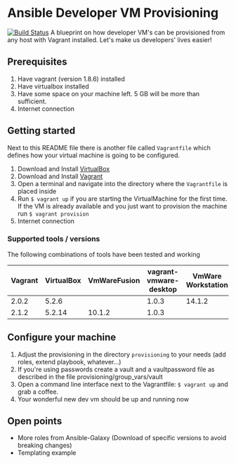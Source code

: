 # Ansible Developer VM Provisioning

[![Build Status](https://travis-ci.org/keniseli/ansible-developer-vm.svg?branch=master)](https://travis-ci.org/keniseli/ansible-developer-vm)
A blueprint on how developer VM's can be provisioned from any host with Vagrant installed. Let's make us developers' lives easier!

## Prerequisites

1. Have vagrant (version 1.8.6) installed
2. Have virtualbox installed
3. Have some space on your machine left. 5 GB will be more than sufficient.
4. Internet connection

## Getting started

Next to this README file there is another file called `Vagrantfile` which defines how your virtual
machine is going to be configured.

1. Download and Install [VirtualBox](https://www.virtualbox.org/wiki/Downloads)
2. Download and Install [Vagrant](https://www.vagrantup.com/downloads.html)
3. Open a terminal and navigate into the directory where the `Vagrantfile` is placed inside
4. Run `$ vagrant up` if you are starting the VirtualMachine for the first time. If the VM is already available and you just want to provision the machine run `$ vagrant provision`
5. Internet connection

### Supported tools / versions

The following combinations of tools have been tested and working

|Vagrant    |VirtualBox |VmWareFusion   |vagrant-vmware-desktop |VmWare Workstation |
|---        |---        |---            |---                    |---                |
|2.0.2      |5.2.6      |               |1.0.3                  |14.1.2             |
|2.1.2      |5.2.14     |10.1.2         |1.0.3                  |                   |

## Configure your machine

1. Adjust the provisioning in the directory `provisioning` to your needs (add roles, extend playbook, whatever...)
2. If you're using passwords create a vault and a vaultpassword file as described in the file provisioning/group_vars/vault
3. Open a command line interface next to the Vagrantfile: `$ vagrant up` and grab a coffee.
4. Your wonderful new dev vm should be up and running now

## Open points

* More roles from Ansible-Galaxy (Download of specific versions to avoid breaking changes)
* Templating example
